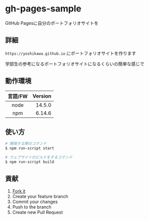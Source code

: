 # gh-pages-sample

GitHub Pagesに自分のポートフォリオサイトを

## 詳細

`https://yoshikawa.github.io` にポートフォリオサイトを作ります

学部生の参考になるポートフォリオサイトになるくらいの簡単な感じで

## 動作環境

|言語/FW|Version|
|:--:|--:|
|node|14.5.0|
|npm|6.14.6|

## 使い方

```sh
# 開発する際のコマンド
$ npm run-script start

# ウェブサイトのビルドをするコマンド
$ npm run-script build
```

## 貢献

1. [Fork it](https://github.com/yoshikawa/gh-pages-sample/fork)
2. Create your feature branch
3. Commit your changes
4. Push to the branch
5. Create new Pull Request